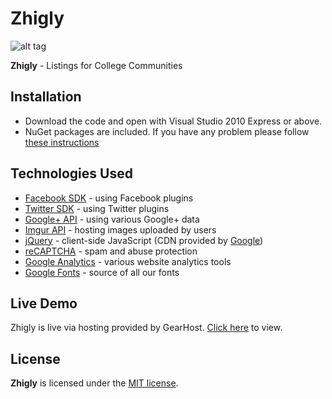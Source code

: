 # Zhigly
![alt tag](http://i.imgur.com/VtRhu0z.png)

**Zhigly** - Listings for College Communities

## Installation

 * Download the code and open with Visual Studio 2010 Express or above.
 * NuGet packages are included. If you have any problem please follow [these instructions](http://stackoverflow.com/questions/6876732/how-do-i-get-nuget-to-install-update-all-the-packages-in-the-packages-config)

## Technologies Used

* [Facebook SDK](https://developers.facebook.com/docs/javascript) - using Facebook plugins
* [Twitter SDK](https://dev.twitter.com/web/javascript) - using Twitter plugins
* [Google+ API](https://developers.google.com/+/web/api/rest/) - using various Google+ data
* [Imgur API](https://api.imgur.com/) - hosting images uploaded by users
* [jQuery](https://jquery.com/) - client-side JavaScript (CDN provided by [Google](https://developers.google.com/speed/libraries/))
* [reCAPTCHA](https://www.google.com/recaptcha) - spam and abuse protection
* [Google Analytics](https://www.google.com/analytics/) - various website analytics tools
* [Google Fonts](https://fonts.google.com/) - source of all our fonts

## Live Demo

Zhigly is live via hosting provided by GearHost. [Click here](http://zhigly.com/) to view.


## License

**Zhigly** is licensed under the [MIT license](LICENSE).
